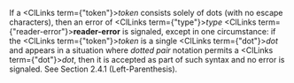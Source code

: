  



If a <ClLinks  term={"token"}><i>token</i></ClLinks> consists solely of dots (with no escape characters), then an error of <ClLinks  term={"type"}><i>type</i></ClLinks> <ClLinks  term={"reader-error"}><b>reader-error</b></ClLinks> is signaled, except in one circumstance: if the <ClLinks  term={"token"}><i>token</i></ClLinks> is a single <ClLinks  term={"dot"}><i>dot</i></ClLinks> and appears in a situation where *dotted pair* notation permits a <ClLinks  term={"dot"}><i>dot</i></ClLinks>, then it is accepted as part of such syntax and no error is signaled. See Section 2.4.1 (Left-Parenthesis). 












